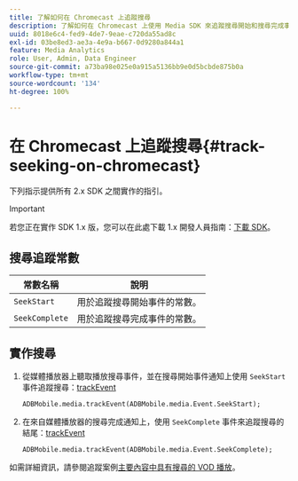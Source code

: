 ```yaml
---
title: 了解如何在 Chromecast 上追蹤搜尋
description: 了解如何在 Chromecast 上使用 Media SDK 來追蹤搜尋開始和搜尋完成事件。
uuid: 8018e6c4-fed9-4de7-9eae-c720da55ad8c
exl-id: 03be8ed3-ae3a-4e9a-b667-0d9280a844a1
feature: Media Analytics
role: User, Admin, Data Engineer
source-git-commit: a73ba98e025e0a915a5136bb9e0d5bcbde875b0a
workflow-type: tm+mt
source-wordcount: '134'
ht-degree: 100%

---
```


# 在 Chromecast 上追蹤搜尋{#track-seeking-on-chromecast}

下列指示提供所有 2.x SDK 之間實作的指引。

>[!IMPORTANT]
>
>若您正在實作 SDK 1.x 版，您可以在此處下載 1.x 開發人員指南：[下載 SDK](/help/getting-started/download-sdks.md)。

## 搜尋追蹤常數

| 常數名稱 | 說明 |
|---|---|
| `SeekStart` | 用於追蹤搜尋開始事件的常數。 |
| `SeekComplete` | 用於追蹤搜尋完成事件的常數。 |

## 實作搜尋

1. 從媒體播放器上聽取播放搜尋事件，並在搜尋開始事件通知上使用 `SeekStart` 事件追蹤搜尋：[trackEvent](https://adobe-marketing-cloud.github.io/media-sdks/reference/chromecast/ADBMobile.media.html#.trackEvent)

   ```
   ADBMobile.media.trackEvent(ADBMobile.media.Event.SeekStart);
   ```

1. 在來自媒體播放器的搜尋完成通知上，使用 `SeekComplete` 事件來追蹤搜尋的結尾：[trackEvent](https://adobe-marketing-cloud.github.io/media-sdks/reference/chromecast/ADBMobile.media.html#.trackEvent)

   ```
   ADBMobile.media.trackEvent(ADBMobile.media.Event.SeekComplete);
   ```

如需詳細資訊，請參閱追蹤案例[主要內容中具有搜尋的 VOD 播放](/help/use-cases/tracking-scenarios/vod-seeking.md)。
